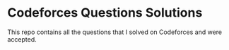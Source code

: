 # Codeforces Questions Solutions

This repo contains all the questions that I solved on Codeforces and were accepted.
